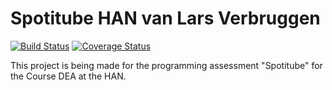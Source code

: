 # Spotitube HAN van Lars Verbruggen

[![Build Status](https://travis-ci.org/LarsVerbruggen/Spotitube.svg?branch=master)](https://travis-ci.org/LarsVerbruggen/Spotitube)
[![Coverage Status](https://coveralls.io/repos/github/LarsVerbruggen/Spotitube/badge.svg?branch=master)](https://coveralls.io/github/LarsVerbruggen/Spotitube?branch=master)


This project is being made for the programming assessment "Spotitube" for the Course DEA at the HAN.
